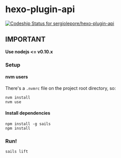 # hexo-plugin-api

[ ![Codeship Status for sergiolepore/hexo-plugin-api](https://www.codeship.io/projects/458d5700-0e2d-0132-e69a-4efa1d8aad15/status)](https://www.codeship.io/projects/32373)

## IMPORTANT

__Use nodejs <= v0.10.x__

### Setup

#### nvm users

There's a `.nvmrc` file on the project root directory, so:

```
nvm install
nvm use
```

#### Install dependencies

```
npm install -g sails
npm install
```

### Run!

```
sails lift
```